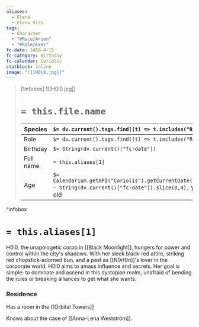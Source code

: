 ```yaml
---
aliases:
  - Elena
  - Elena Viss
tags:
  - Character
  - "#Race/Arzen"
  - "#Role/Exec"
fc-date: 1458-4-15
fc-category: Birthday
fc-calendar: Coriolis
statblock: inline
image: "![[H0l0.jpg]]"
---
```

> [!infobox]
> ![[H0l0.jpg]]
> # `= this.file.name`
> | Species | `$= dv.current().tags.find((t) => t.includes("Race"))` |
> | ---- | ---- |
> | Role | `$= dv.current().tags.find((t) => t.includes("Role"))` |
> | Birthday | `$= String(dv.current()["fc-date"])` |
> | Full name | `= this.aliases[1]`|
> | Age | `$= Calendarium.getAPI("Coriolis").getCurrentDate().year - String(dv.current()["fc-date"]).slice(0,4);` years old|
^infobox
# `= this.aliases[1]`
H0l0, the unapologetic corpo in [[Black Moonlight]], hungers for power and control within the city's shadows. With her sleek black-red attire, striking red chopstick-adorned bun, and a past as [[N0rt0n]]'s lover in the corporate world, H0l0 aims to amass influence and secrets. Her goal is simple: to dominate and ascend in this dystopian realm, unafraid of bending the rules or breaking alliances to get what she wants.
### Residence
Has a room in the [[Orbital Towers]]

Knows about the case of [[Anna-Lena Westström]].
